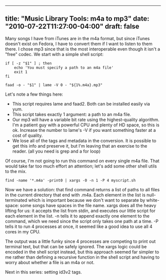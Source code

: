 
---
title: "Music Library Tools: m4a to mp3"
date: "2010-07-22T11:27:00-04:00"
draft: false
---

Many songs I have from iTunes are in the m4a format, but since iTunes doesn't exist on Fedora, I have to convert them if I want to listen to them there. I chose mp3 since that is the most interoperable even though it isn't a "free" codec. We start with a simple shell script:

```
if [ -z "$1" ] ; then
    echo 'You must specify a path to an m4a file'
    exit 1
fi

faad -o - "$1" | lame -V 0 - "${1%.m4a}.mp3"
```

Let's note a few things here:

* This script requires lame and faad2. Both can be installed easily via yum.
* This script takes exactly 1 argument: a path to an m4a file.
* Our mp3 will have a variable bit rate using the highest-quality algorithm. I'm a patient guy with a powerful CPU and plenty of HD space, so this is ok. Increase the number to lame's -V if you want something faster at a cost of quality.
* We lose all of the tags and metadata in the conversion. It is possible to get this info and preserve it, but I'm leaving that an exercise to the reader. (all you need is grep and a for loop)

Of course, I'm not going to run this command on every single m4a file. That would take far too much effort an attention; let's add some other shell utils to the mix.

```
find -name '*.m4a' -print0 | xargs -0 -n 1 -P 4 myscript.sh
```

Now we have a solution: that find command returns a list of paths to all files in the current directory that end with .m4a. Each element in the list is null-terminated which is important because we don't want to separate by white-space: some songs have spaces in the file name. xargs does all the heavy lifting for us: it accepts the list from stdin, and executes our little script for each element in the list. -n tells it to append exactly one element to the command, which we need since the script only takes one path at a time. -P tells it to run 4 processes at once, it seemed like a good idea to use all 4 cores in my CPU.

The output was a little funky since 4 processes are competing to print out terminal text, but that can be safely ignored. The xargs logic could be encoded in the shell script instead, but this approach seemed far simpler to me rather than defining a recursive function in the shell script and having to worry about whether a file is an m4a or not.

Next in this series: setting id3v2 tags.

